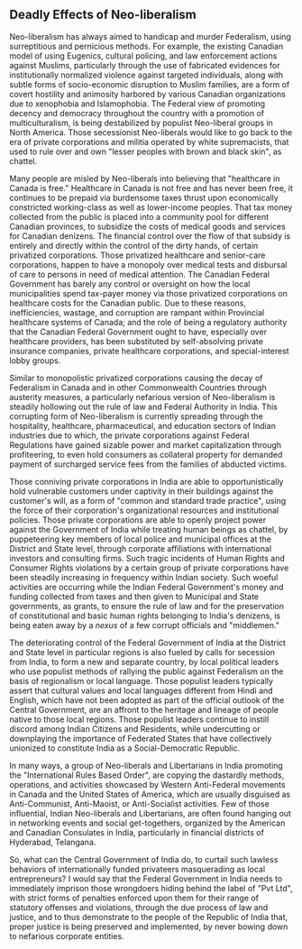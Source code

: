 ## Deadly Effects of Neo-liberalism

Neo-liberalism has always aimed to handicap and murder Federalism, using surreptitious and pernicious methods. For example, the existing Canadian model of using Eugenics, cultural policing, and law enforcement actions against Muslims, particularly through the use of fabricated evidences for institutionally normalized violence against targeted individuals, along with subtle forms of socio-economic disruption to Muslim families, are a form of covert hostility and animosity harbored by various Canadian organizations due to xenophobia and Islamophobia. The Federal view of promoting decency and democracy throughout the country with a promotion of multiculturalism, is being destabilized by populist Neo-liberal groups in North America. Those secessionist Neo-liberals would like to go back to the era of private corporations and militia operated by white supremacists, that used to rule over and own "lesser peoples with brown and black skin", as chattel. 

Many people are misled by Neo-liberals into believing that "healthcare in Canada is free." Healthcare in Canada is not free and has never been free, it continues to be prepaid via burdensome taxes thrust upon economically constricted working-class as well as lower-income peoples. That tax money collected from the public is placed into a community pool for different Canadian provinces, to subsidize the costs of medical goods and services for Canadian denizens. The financial control over the flow of that subsidy is entirely and directly within the control of the dirty hands, of certain privatized corporations. Those privatized healthcare and senior-care corporations, happen to have a monopoly over medical tests and disbursal of care to persons in need of medical attention. The Canadian Federal Government has barely any control or oversight on how the local municipalities spend tax-payer money via those privatized corporations on healthcare costs for the Canadian public. Due to these reasons, inefficiencies, wastage, and corruption are rampant within Provincial healthcare systems of Canada; and the role of being a regulatory authority that the Canadian Federal Government ought to have, especially over healthcare providers, has been substituted by self-absolving private insurance companies, private healthcare corporations, and special-interest lobby groups. 

Similar to monopolistic privatized corporations causing the decay of Federalism in Canada and in other Commonwealth Countries through austerity measures, a particularly nefarious version of Neo-liberalism is steadily hollowing out the rule of law and Federal Authority in India. This corrupting form of Neo-liberalism is currently spreading through the hospitality, healthcare, pharmaceutical, and education sectors of Indian industries due to which, the private corporations against Federal Regulations have gained sizable power and market capitalization through profiteering, to even hold consumers as collateral property for demanded payment of surcharged service fees from the families of abducted victims. 

Those conniving private corporations in India are able to opportunistically hold vulnerable customers under captivity in their buildings against the customer's will, as a form of "common and standard trade practice", using the force of their corporation's organizational resources and institutional policies. Those private corporations are able to openly project power against the Government of India while treating human beings as chattel, by puppeteering key members of local police and municipal offices at the District and State level, through corporate affiliations with international investors and consulting firms. Such tragic incidents of Human Rights and Consumer Rights violations by a certain group of private corporations have been steadily increasing in frequency within Indian society. Such woeful activities are occurring while the Indian Federal Government's money and funding collected from taxes and then given to Municipal and State governments, as grants, to ensure the rule of law and for the preservation of constitutional and basic human rights belonging to India's denizens, is being eaten away by a *nexus* of a few corrupt officials and "middlemen." 

The deteriorating control of the Federal Government of India at the District and State level in particular regions is also fueled by calls for secession from India, to form a new and separate country, by local political leaders who use populist methods of rallying the public against Federalism on the basis of regionalism or local language. Those populist leaders typically assert that cultural values and local languages different from Hindi and English, which have not been adopted as part of the official outlook of the Central Government, are an affront to the heritage and lineage of people native to those local regions. Those populist leaders continue to instill discord among Indian Citizens and Residents, while undercutting or downplaying the importance of Federated States that have collectively unionized to constitute India as a Social-Democratic Republic. 

In many ways, a group of Neo-liberals and Libertarians in India promoting the "International Rules Based Order", are copying the dastardly methods, operations, and activities showcased by Western Anti-Federal movements in Canada and the United States of America, which are usually disguised as Anti-Communist, Anti-Maoist, or Anti-Socialist activities. Few of those influential, Indian Neo-liberals and Libertarians, are often found hanging out in networking events and social get-togethers, organized by the American and Canadian Consulates in India, particularly in financial districts of Hyderabad, Telangana. 

So, what can the Central Government of India do, to curtail such lawless behaviors of internationally funded privateers masquerading as local entrepreneurs? I would say that the Federal Government in India needs to immediately imprison those wrongdoers hiding behind the label of "Pvt Ltd", with strict forms of penalties enforced upon them for their range of statutory offenses and violations, through the due process of law and justice, and to thus demonstrate to the people of the Republic of India that, proper justice is being preserved and implemented, by never bowing down to nefarious corporate entities. 